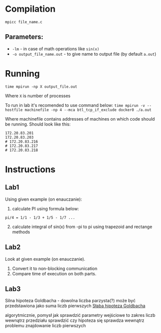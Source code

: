 # Compilation
`mpicc file_name.c`

## Parameters:
* `-lm` - in case of math operations like `sin(x)`
* `-o output_file_name.out` - to give name to output file (by default `a.out`)

# Running
`time mpirun -np X output_file.out`

Where `X` is number of processes

To run in lab it's recomended to use command below:
`time mpirun -v --hostfile machinefile -np 4 --mca btl_tcp_if_exclude docker0 ./a.out`

Where machinefile contains addresses of machines on which code should be running. Should look like this:
```
172.20.83.201
172.20.83.203
# 172.20.83.216
# 172.20.83.217
# 172.20.83.218
```

# Instructions
## Lab1
Using given example (on enauczanie):
1. calculate PI using formula below:
```
pi/4 = 1/1 - 1/3 + 1/5 - 1/7 ...
```
2. calculate integral of sin(x) from -pi to pi using trapezoid and rectange methods

## Lab2
Look at given example (on enauczanie). 
1. Convert it to non-blocking communication
2. Compare time of execution on both parts.

## Lab3
Silna hipoteza Goldbacha - dowolna liczba parzysta(?) może być przedstawiona jako suma liczb pierwszych
[Słaba hipoteza Goldbacha](https://pl.wikipedia.org/wiki/S%C5%82aba_hipoteza_Goldbacha)

algorytmicznie, pomysł jak sprawdzić
parametry wejściowe to zakres liczb
wewnątrz przedziału sprawdzić czy hipoteza się sprawdza
wewnątrz problemu znajdowanie liczb pierwszych